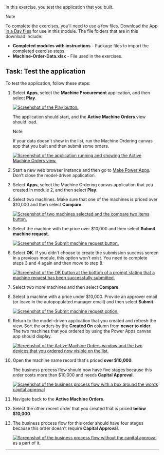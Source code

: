In this exercise, you test the application that you built.

Note

To complete the exercises, you'll need to use a few files. Download the [App in a Day files](https://github.com/MicrosoftDocs/mslearn-developer-tools-power-platform/raw/master/in-a-day/AIAD/AppinADayStudentFiles.zip) for use in this module. The file folders that are in this download include:

- **Completed modules with instructions** - Package files to import the completed exercise steps.
- **Machine-Order-Data.xlsx** - File used in the exercises.

## Task: Test the application

To test the application, follow these steps:

1. Select **Apps**, select the **Machine Procurement** application, and then select **Play**.

    [![Screenshot of the Play button.](https://learn.microsoft.com/en-us/training/modules/power-apps-model-driven-apps-online-workshop/media/play.svg)](https://learn.microsoft.com/en-us/training/modules/power-apps-model-driven-apps-online-workshop/media/play.svg#lightbox)

    The application should start, and the **Active Machine Orders** view should load.

    Note

    If your data doesn't show in the list, run the Machine Ordering canvas app that you built and then submit some orders.

    [![Screenshot of the application running and showing the Active Machine Orders view.](https://learn.microsoft.com/en-us/training/modules/power-apps-model-driven-apps-online-workshop/media/application.svg)](https://learn.microsoft.com/en-us/training/modules/power-apps-model-driven-apps-online-workshop/media/application.svg#lightbox)

2. Start a new web browser instance and then go to [Make Power Apps](https://make.gov.powerapps.us/home). Don't close the model-driven application.

3. Select **Apps**, select the Machine Ordering canvas application that you created in module 2, and then select **Play**.

4. Select two machines. Make sure that one of the machines is priced over $10,000 and then select **Compare**.

    [![Screenshot of two machines selected and the compare two items button.](https://learn.microsoft.com/en-us/training/modules/power-apps-model-driven-apps-online-workshop/media/compare.png)](https://learn.microsoft.com/en-us/training/modules/power-apps-model-driven-apps-online-workshop/media/compare.png#lightbox)

5. Select the machine with the price over $10,000 and then select **Submit machine request**.

    [![Screenshot of the Submit machine request button.](https://learn.microsoft.com/en-us/training/modules/power-apps-model-driven-apps-online-workshop/media/submit-machine-request.png)](https://learn.microsoft.com/en-us/training/modules/power-apps-model-driven-apps-online-workshop/media/submit-machine-request.png#lightbox)

6. Select **OK**. If you didn't choose to create the submission success screen in a previous module, this option won't exist. You need to complete steps 3 and 4 again and then move to step 8.

    [![Screenshot of the OK button at the bottom of a prompt stating that a machine request has been successfully submitted.](https://learn.microsoft.com/en-us/training/modules/power-apps-model-driven-apps-online-workshop/media/ok.png)](https://learn.microsoft.com/en-us/training/modules/power-apps-model-driven-apps-online-workshop/media/ok.png#lightbox)

7. Select two more machines and then select **Compare**.

8. Select a machine with a price under $10,000. Provide an approver email (or leave in the autopopulated manager email) and then select **Submit**.

    [![Screenshot of the Submit machine request option.](https://learn.microsoft.com/en-us/training/modules/power-apps-model-driven-apps-online-workshop/media/submit.png)](https://learn.microsoft.com/en-us/training/modules/power-apps-model-driven-apps-online-workshop/media/submit.png#lightbox)

9. Return to the model-driven application that you created and refresh the view. Sort the orders by the **Created On** column from **newer to older**. The two machines that you ordered by using the Power Apps canvas app should display.

    [![Screenshot of the Active Machine Orders window and the two devices that you ordered now visible on the list.](https://learn.microsoft.com/en-us/training/modules/power-apps-model-driven-apps-online-workshop/media/active-orders.svg)](https://learn.microsoft.com/en-us/training/modules/power-apps-model-driven-apps-online-workshop/media/active-orders.svg#lightbox)

10. Open the machine name record that's priced **over $10,000**.

    The business process flow should now have five stages because this order costs more than $10,000 and needs **Capital Approval**.

    [![Screenshot of the business process flow with a box around the words capital approval](https://learn.microsoft.com/en-us/training/modules/power-apps-model-driven-apps-online-workshop/media/capital-approval.svg)](https://learn.microsoft.com/en-us/training/modules/power-apps-model-driven-apps-online-workshop/media/capital-approval.svg#lightbox)

11. Navigate back to the **Active Machine Orders**.

12. Select the other recent order that you created that is priced **below $10,000**.

13. The business process flow for this order should have four stages because this order doesn't require **Capital Approval**.

    [![Screenshot of the business process flow without the capital approval as a part of it.](https://learn.microsoft.com/en-us/training/modules/power-apps-model-driven-apps-online-workshop/media/without-capital-approval.svg)](https://learn.microsoft.com/en-us/training/modules/power-apps-model-driven-apps-online-workshop/media/without-capital-approval.svg#lightbox)

___
